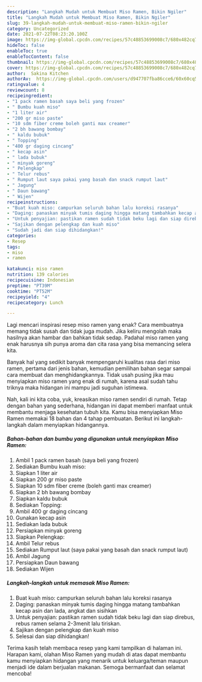 ```yaml
---
description: "Langkah Mudah untuk Membuat Miso Ramen, Bikin Ngiler"
title: "Langkah Mudah untuk Membuat Miso Ramen, Bikin Ngiler"
slug: 39-langkah-mudah-untuk-membuat-miso-ramen-bikin-ngiler
category: Uncategorized
date: 2021-07-22T08:23:20.100Z
image: https://img-global.cpcdn.com/recipes/57c48853699008c7/680x482cq70/miso-ramen-foto-resep-utama.jpg
hideToc: false
enableToc: true
enableTocContent: false
thumbnail: https://img-global.cpcdn.com/recipes/57c48853699008c7/680x482cq70/miso-ramen-foto-resep-utama.jpg
cover: https://img-global.cpcdn.com/recipes/57c48853699008c7/680x482cq70/miso-ramen-foto-resep-utama.jpg
author:  Sakina Kitchen
authorAv:  https://img-global.cpcdn.com/users/d947707fba86cce6/60x60cq50/avatar.jpg
ratingvalue: 4
reviewcount: 8
recipeingredient:
- "1 pack ramen basah saya beli yang frozen"
- " Bumbu kuah miso"
- "1 liter air"
- "200 gr miso paste"
- "10 sdm fiber creme boleh ganti max creamer"
- "2 bh bawang bombay"
- " kaldu bubuk"
- " Topping"
- "400 gr daging cincang"
- " kecap asin"
- " lada bubuk"
- " minyak goreng"
- " Pelengkap"
- " Telur rebus"
- " Rumput laut saya pakai yang basah dan snack rumput laut"
- " Jagung"
- " Daun bawang"
- " Wijen"
recipeinstructions:
- "Buat kuah miso: campurkan seluruh bahan lalu koreksi rasanya"
- "Daging: panaskan minyak tumis daging hingga matang tambahkan kecap asin dan lada, angkat dan sisihkan"
- "Untuk penyajian: pastikan ramen sudah tidak beku lagi dan siap direbus, rebus ramen selama 2-3menit lalu tiriskan."
- "Sajikan dengan pelengkap dan kuah miso"
- "Sudah jadi dan siap dihidangkan!"
categories:
- Resep
tags:
- miso
- ramen

katakunci: miso ramen 
nutrition: 139 calories
recipecuisine: Indonesian
preptime: "PT39M"
cooktime: "PT52M"
recipeyield: "4"
recipecategory: Lunch

---
```



Lagi mencari inspirasi resep miso ramen yang enak? Cara membuatnya memang tidak susah dan tidak juga mudah. Jika keliru mengolah maka hasilnya akan hambar dan bahkan tidak sedap. Padahal miso ramen yang enak harusnya sih punya aroma dan cita rasa yang bisa memancing selera kita.




Banyak hal yang sedikit banyak mempengaruhi kualitas rasa dari miso ramen, pertama dari jenis bahan, kemudian pemilihan bahan segar sampai cara membuat dan menghidangkannya. Tidak usah pusing jika mau menyiapkan miso ramen yang enak di rumah, karena asal sudah tahu triknya maka hidangan ini mampu jadi suguhan istimewa.


Nah, kali ini kita coba, yuk, kreasikan miso ramen sendiri di rumah. Tetap dengan bahan yang sederhana, hidangan ini dapat memberi manfaat untuk membantu menjaga kesehatan tubuh kita. Kamu bisa menyiapkan Miso Ramen memakai 18 bahan dan 4 tahap pembuatan. Berikut ini langkah-langkah dalam menyiapkan hidangannya.

<!--inarticleads1-->

##### Bahan-bahan dan bumbu yang digunakan untuk menyiapkan Miso Ramen:

1. Ambil 1 pack ramen basah (saya beli yang frozen)
1. Sediakan  Bumbu kuah miso:
1. Siapkan 1 liter air
1. Siapkan 200 gr miso paste
1. Siapkan 10 sdm fiber creme (boleh ganti max creamer)
1. Siapkan 2 bh bawang bombay
1. Siapkan  kaldu bubuk
1. Sediakan  Topping:
1. Ambil 400 gr daging cincang
1. Gunakan  kecap asin
1. Sediakan  lada bubuk
1. Persiapkan  minyak goreng
1. Siapkan  Pelengkap:
1. Ambil  Telur rebus
1. Sediakan  Rumput laut (saya pakai yang basah dan snack rumput laut)
1. Ambil  Jagung
1. Persiapkan  Daun bawang
1. Sediakan  Wijen




<!--inarticleads2-->

##### Langkah-langkah untuk memasak Miso Ramen:

1. Buat kuah miso: campurkan seluruh bahan lalu koreksi rasanya
1. Daging: panaskan minyak tumis daging hingga matang tambahkan kecap asin dan lada, angkat dan sisihkan
1. Untuk penyajian: pastikan ramen sudah tidak beku lagi dan siap direbus, rebus ramen selama 2-3menit lalu tiriskan.
1. Sajikan dengan pelengkap dan kuah miso
1. Selesai dan siap dihidangkan!



Terima kasih telah membaca resep yang kami tampilkan di halaman ini. Harapan kami, olahan Miso Ramen yang mudah di atas dapat membantu kamu menyiapkan hidangan yang menarik untuk keluarga/teman maupun menjadi ide dalam berjualan makanan. Semoga bermanfaat dan selamat mencoba!
